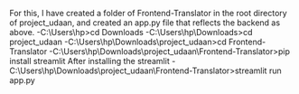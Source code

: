 For this, I have created a folder of Frontend-Translator in the root directory of project_udaan, and created an app.py file that reflects the backend as above.
-C:\Users\hp>cd Downloads
-C:\Users\hp\Downloads>cd project_udaan
-C:\Users\hp\Downloads\project_udaan>cd Frontend-Translator
-C:\Users\hp\Downloads\project_udaan\Frontend-Translator>pip install streamlit
After installing the streamlit 
-C:\Users\hp\Downloads\project_udaan\Frontend-Translator>streamlit run app.py
